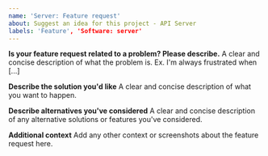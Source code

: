 ```yaml
---
name: 'Server: Feature request'
about: Suggest an idea for this project - API Server
labels: 'Feature', 'Software: server'
---
```


<!--
## before reporting certifies
1. Please speak English, this is the language everybody of us can speak and write
2. Please take a moment to search that an issue doesn't already exist here https://github.com/prest/prest/issues
3. Please give all relevant information below for bug reports, incomplete details will be handled as an invalid report

## Create specific issue
Server - Bug Report: https://github.com/prest/prest/issues/new?template=server_bug_report.md
Server - Feature Request: https://github.com/prest/prest/issues/new?template=server_feature_request.md
Server - Custom: https://github.com/prest/prest/issues/new?template=server_custom.md
-->

**Is your feature request related to a problem? Please describe.**
A clear and concise description of what the problem is. Ex. I'm always frustrated when [...]

**Describe the solution you'd like**
A clear and concise description of what you want to happen.

**Describe alternatives you've considered**
A clear and concise description of any alternative solutions or features you've considered.

**Additional context**
Add any other context or screenshots about the feature request here.

